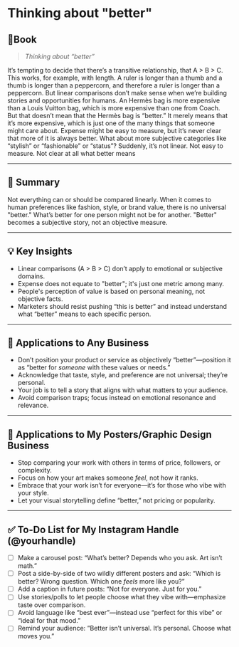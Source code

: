 # Thinking about "better"
## 📔Book

>_Thinking about “better”_
>
It’s tempting to decide that there’s a transitive relationship, that A > B > C. This works, for example, with length. A ruler is longer than a thumb and a thumb is longer than a peppercorn, and therefore a ruler is longer than a peppercorn. But linear comparisons don’t make sense when we’re building stories and opportunities for humans. An Hermès bag is more expensive than a Louis Vuitton bag, which is more expensive than one from Coach. But that doesn’t mean that the Hermès bag is “better.” It merely means that it’s more expensive, which is just one of the many things that someone might care about. Expense might be easy to measure, but it’s never clear that more of it is always better. What about more subjective categories like “stylish” or “fashionable” or “status”? Suddenly, it’s not linear. Not easy to measure. Not clear at all what better means

---
## 📝 Summary  
Not everything can or should be compared linearly. When it comes to human preferences like fashion, style, or brand value, there is no universal "better." What’s better for one person might not be for another. "Better" becomes a subjective story, not an objective measure.

---

## 💡 Key Insights  
- Linear comparisons (A > B > C) don’t apply to emotional or subjective domains.  
- Expense does not equate to "better"; it's just one metric among many.  
- People's perception of value is based on personal meaning, not objective facts.  
- Marketers should resist pushing “this is better” and instead understand what “better” means to each specific person.

---

## 🧠 Applications to Any Business  
- Don’t position your product or service as objectively “better”—position it as “better for *someone* with these values or needs.”  
- Acknowledge that taste, style, and preference are not universal; they’re personal.  
- Your job is to tell a story that aligns with what matters to your audience.  
- Avoid comparison traps; focus instead on emotional resonance and relevance.

---

## 🎨 Applications to My Posters/Graphic Design Business  
- Stop comparing your work with others in terms of price, followers, or complexity.  
- Focus on how your art makes someone *feel*, not how it ranks.  
- Embrace that your work isn’t for everyone—it’s for those who vibe with your style.  
- Let your visual storytelling define “better,” not pricing or popularity.

---

## ✅ To-Do List for My Instagram Handle (@yourhandle)  
- [ ] Make a carousel post: “What’s better? Depends who you ask. Art isn’t math.”  
- [ ] Post a side-by-side of two wildly different posters and ask: “Which is better? Wrong question. Which one *feels* more like you?”  
- [ ] Add a caption in future posts: “Not for everyone. Just for you.”  
- [ ] Use stories/polls to let people choose what they vibe with—emphasize taste over comparison.  
- [ ] Avoid language like “best ever”—instead use “perfect for this vibe” or “ideal for that mood.”  
- [ ] Remind your audience: “Better isn’t universal. It’s personal. Choose what moves you.”
